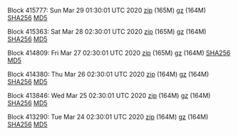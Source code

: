 Block 415777: Sun Mar 29 01:30:01 UTC 2020 [zip](https://files.01coin.io/mainnet/2020-03-29/bootstrap.dat.zip) (165M) [gz](https://files.01coin.io/mainnet/2020-03-29/bootstrap.dat.tar.gz) (164M) [SHA256](https://files.01coin.io/mainnet/2020-03-29/sha256.txt) [MD5](https://files.01coin.io/mainnet/2020-03-29/md5.txt)

Block 415363: Sat Mar 28 02:30:01 UTC 2020 [zip](https://files.01coin.io/mainnet/2020-03-28/bootstrap.dat.zip) (165M) [gz](https://files.01coin.io/mainnet/2020-03-28/bootstrap.dat.tar.gz) (164M) [SHA256](https://files.01coin.io/mainnet/2020-03-28/sha256.txt) [MD5](https://files.01coin.io/mainnet/2020-03-28/md5.txt)

Block 414809: Fri Mar 27 02:30:01 UTC 2020 [zip](https://files.01coin.io/mainnet/2020-03-27/bootstrap.dat.zip) (165M) [gz](https://files.01coin.io/mainnet/2020-03-27/bootstrap.dat.tar.gz) (164M) [SHA256](https://files.01coin.io/mainnet/2020-03-27/sha256.txt) [MD5](https://files.01coin.io/mainnet/2020-03-27/md5.txt)

Block 414380: Thu Mar 26 02:30:01 UTC 2020 [zip](https://files.01coin.io/mainnet/2020-03-26/bootstrap.dat.zip) (164M) [gz](https://files.01coin.io/mainnet/2020-03-26/bootstrap.dat.tar.gz) (164M) [SHA256](https://files.01coin.io/mainnet/2020-03-26/sha256.txt) [MD5](https://files.01coin.io/mainnet/2020-03-26/md5.txt)

Block 413846: Wed Mar 25 02:30:01 UTC 2020 [zip](https://files.01coin.io/mainnet/2020-03-25/bootstrap.dat.zip) (164M) [gz](https://files.01coin.io/mainnet/2020-03-25/bootstrap.dat.tar.gz) (164M) [SHA256](https://files.01coin.io/mainnet/2020-03-25/sha256.txt) [MD5](https://files.01coin.io/mainnet/2020-03-25/md5.txt)

Block 413290: Tue Mar 24 02:30:01 UTC 2020 [zip](https://files.01coin.io/mainnet/2020-03-24/bootstrap.dat.zip) (164M) [gz](https://files.01coin.io/mainnet/2020-03-24/bootstrap.dat.tar.gz) (164M) [SHA256](https://files.01coin.io/mainnet/2020-03-24/sha256.txt) [MD5](https://files.01coin.io/mainnet/2020-03-24/md5.txt)
